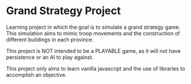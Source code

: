 # Grand Strategy Project

Learning project in which the goal is to simulate a grand strategy game. This simulation aims to mimic troop movements and the construction of different buildings in each province.

This project is NOT intended to be a PLAYABLE game, as it will not have persistence or an AI to play against.

This project only aims to learn vanilla javascript and the use of libraries to accomplish an objective.
